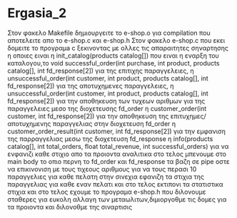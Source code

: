 # Ergasia_2
Στον φακελο Makefile δημιουργειτε το e-shop.ο για compilation ποu αποτελειτε απο το e-shop.c και e-shop.h
Στον φακελο e-shop.c που εκει δομειτε το προγραμa c ξεκινοντας με ολλες τις απαραιτητες σηναρτησης η οποιες ειναι 
η init_catalog(products catalog[]) που ειναι η εναρξη του καταλογου,το void successful_order(int purchase, int product, products catalog[], int fd_response[2]) για της επιτιχης παραγγελειες,
η unsuccessful_order(int customer, int product, products catalog[], int fd_response[2]) για της αποτυχημενες παραγγελειες, 
η unsuccessful_order(int customer, int product, products catalog[], int fd_response[2]) για την αποθηκευση των τυχεων αριθμων για της παραγγελειες μεσο της διοχετευσης fd_order
η customer_order(int customer, int fd_response[2]) για την αποθηκευση της επιτυχημες/αποτυχημενης παραγγελιας στην διοχετευση fd_order
η customer_order_result(int customer, int fd_response[2]) για την εμφανιση της παρραγγελιας μεσω της διοχετευση fd_response
η info(products catalog[], int total_orders, float total_revenue, int successful_orders) για να ενφανιζι καθε στιχιο απο τα προιοντα αναλιτικα
στο τελος μπενουμε στο main body το οπιο περνη το fd_order και fd_response τα βαζη σε pipe οστε να επικινονιση με τους τιχεους αριθμους για να τους περασι 10 παραγγελιες για καθε πελατη στην σινεχια εφανιζη τα στιχια της παραγγελιας για καθε εναν πελατι και στο τελος εκτιπονι τα στατιστικα στιχια
και στο τελος εχουμε το προγραμα e-shop.h που διλονουμε σταθερες για ευκολη αλλαγη των μεταωλιτων,διμιοργοθμε τις δομες για τα προιοντα και διλονοθμε της σιναρτισις
